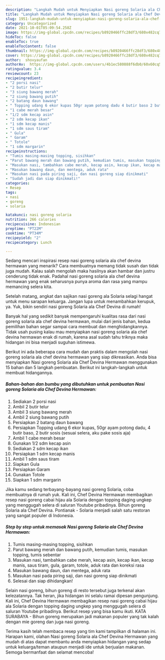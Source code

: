 ```yaml
---
description: "Langkah Mudah untuk Menyiapkan Nasi goreng Solaria ala Chef Devina Hermawan yang Bisa Manjain Lidah"
title: "Langkah Mudah untuk Menyiapkan Nasi goreng Solaria ala Chef Devina Hermawan yang Bisa Manjain Lidah"
slug: 1951-langkah-mudah-untuk-menyiapkan-nasi-goreng-solaria-ala-chef-devina-hermawan-yang-bisa-manjain-lidah
category: Uncategorized
date: 2021-10-01T05:09:54.258Z
image: https://img-global.cpcdn.com/recipes/b8920466ffc28df3/680x482cq70/nasi-goreng-solaria-ala-chef-devina-hermawan-foto-resep-utama.jpg
hideToc: false
enableToc: true
enableTocContent: false
thumbnail: https://img-global.cpcdn.com/recipes/b8920466ffc28df3/680x482cq70/nasi-goreng-solaria-ala-chef-devina-hermawan-foto-resep-utama.jpg
cover: https://img-global.cpcdn.com/recipes/b8920466ffc28df3/680x482cq70/nasi-goreng-solaria-ala-chef-devina-hermawan-foto-resep-utama.jpg
author:  shovyaufan
authorAv:  https://img-global.cpcdn.com/users/4b1ec580888f6db0/60x60cq50/avatar.jpg
ratingvalue: 3.4
reviewcount: 23
recipeingredient:
- "2 porsi nasi"
- "2 butir telur"
- "3 siung bawang merah"
- "2 siung bawang putih"
- "2 batang daun bawang"
- " Topping udang 6 ekor kupas 50gr ayam potong dadu 4 butir baso 2 butir sosis sesuai selera aku pake sosis aja"
- "1 cabe merah besar"
- "1/2 sdm kecap asin"
- "2 sdm kecap ikan"
- "1 sdm kecap manis"
- "1 sdm saus tiram"
- " Gula"
- " Garam"
- " Totole"
- "1 sdm margarin"
recipeinstructions:
- "Tumis masing-masing topping, sisihkan"
- "Parut bawang merah dan bawang putih, kemudian tumis, masukan topping, tumis sebentar"
- "Masukan nasi, tambahkan cabe merah, kecap asin, kecap ikan, kecap manis, saus tiram, gula, garam, totole, aduk rata dan koreksi rasa"
- "Masukan bawang daun, dan mentega, aduk rata"
- "Masukan nasi pada piring saji, dan nasi goreng siap dinikmati"
- "Sudah jadi dan siap dinikmati!"
categories:
- Resep
tags:
- nasi
- goreng
- solaria

katakunci: nasi goreng solaria 
nutrition: 266 calories
recipecuisine: Indonesian
preptime: "PT22M"
cooktime: "PT34M"
recipeyield: "2"
recipecategory: Lunch

---
```



Sedang mencari inspirasi resep nasi goreng solaria ala chef devina hermawan yang menarik? Cara membuatnya memang tidak susah dan tidak juga mudah. Kalau salah mengolah maka hasilnya akan hambar dan justru cenderung tidak enak. Padahal nasi goreng solaria ala chef devina hermawan yang enak seharusnya punya aroma dan rasa yang mampu memancing selera kita.


Setelah matang, angkat dan sajikan nasi goreng ala Solaria selagi hangat untuk menu sarapan keluarga. Jangan lupa untuk menambahkan kerupuk, ya. Yuk, bikin sendiri nasi goreng Solaria ala Chef Devina di rumah!

Banyak hal yang sedikit banyak mempengaruhi kualitas rasa dari nasi goreng solaria ala chef devina hermawan, mulai dari jenis bahan, kedua pemilihan bahan segar sampai cara membuat dan menghidangkannya. Tidak usah pusing kalau mau menyiapkan nasi goreng solaria ala chef devina hermawan enak di rumah, karena asal sudah tahu triknya maka hidangan ini bisa menjadi suguhan istimewa.


Berikut ini ada beberapa cara mudah dan praktis dalam mengolah nasi goreng solaria ala chef devina hermawan yang siap dikreasikan. Anda bisa menyiapkan Nasi goreng Solaria ala Chef Devina Hermawan menggunakan 15 bahan dan 5 langkah pembuatan. Berikut ini langkah-langkah untuk membuat hidangannya.

<!--inarticleads1-->

##### Bahan-bahan dan bumbu yang dibutuhkan untuk pembuatan Nasi goreng Solaria ala Chef Devina Hermawan:

1. Sediakan 2 porsi nasi
1. Ambil 2 butir telur
1. Ambil 3 siung bawang merah
1. Ambil 2 siung bawang putih
1. Persiapkan 2 batang daun bawang
1. Persiapkan  Topping udang 6 ekor kupas, 50gr ayam potong dadu, 4 butir baso, 2 butir sosis (sesuai selera, aku pake sosis aja)
1. Ambil 1 cabe merah besar
1. Gunakan 1/2 sdm kecap asin
1. Sediakan 2 sdm kecap ikan
1. Persiapkan 1 sdm kecap manis
1. Ambil 1 sdm saus tiram
1. Siapkan  Gula
1. Persiapkan  Garam
1. Gunakan  Totole
1. Siapkan 1 sdm margarin


Jika kamu sedang terbayang-bayang nasi goreng Solaria, coba membuatnya di rumah yuk. Kali ini, Chef Devina Hermawan membagikan resep nasi goreng cabai hijau ala Solaria dengan topping daging ungkep yang menggugah selera di saluran Youtube pribadinya. Bihun goreng Solaria ala Chef Devina. Pontianak - Solaria menjadi salah satu restoran yang sangat populer di Indonesia. 

<!--inarticleads2-->

##### Step by step untuk memasak Nasi goreng Solaria ala Chef Devina Hermawan:

1. Tumis masing-masing topping, sisihkan
1. Parut bawang merah dan bawang putih, kemudian tumis, masukan topping, tumis sebentar
1. Masukan nasi, tambahkan cabe merah, kecap asin, kecap ikan, kecap manis, saus tiram, gula, garam, totole, aduk rata dan koreksi rasa
1. Masukan bawang daun, dan mentega, aduk rata
1. Masukan nasi pada piring saji, dan nasi goreng siap dinikmati
1. Selesai dan siap dihidangkan!

Selain nasi goreng, bihun goreng di resto tersebut juga terkenal akan kelezatannya. Tak heran, jika hidangan ini selalu ramai dipesan pengunjung. Kali ini, Chef Devina Hermawan membagikan resep nasi goreng cabai hijau ala Solaria dengan topping daging ungkep yang menggugah selera di saluran Youtube pribadinya. Berikut resep yang bisa kamu ikuti. KATA SURABAYA - Bihun goreng merupakan jadi makanan populer yang tak kalah dengan mie goreng dan juga nasi goreng. 

Terima kasih telah membaca resep yang tim kami tampilkan di halaman ini. Harapan kami, olahan Nasi goreng Solaria ala Chef Devina Hermawan yang mudah di atas dapat membantu anda menyiapkan hidangan yang sedap untuk keluarga/teman ataupun menjadi ide untuk berjualan makanan. Semoga bermanfaat dan selamat mencoba!
